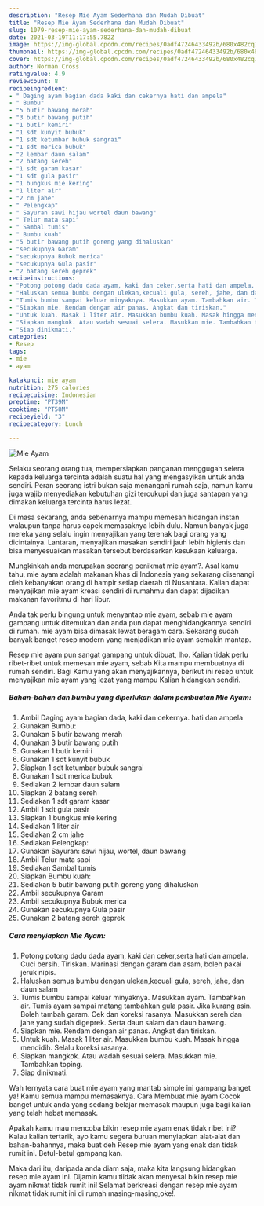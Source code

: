 ```yaml
---
description: "Resep Mie Ayam Sederhana dan Mudah Dibuat"
title: "Resep Mie Ayam Sederhana dan Mudah Dibuat"
slug: 1079-resep-mie-ayam-sederhana-dan-mudah-dibuat
date: 2021-03-19T11:17:55.782Z
image: https://img-global.cpcdn.com/recipes/0adf47246433492b/680x482cq70/mie-ayam-foto-resep-utama.jpg
thumbnail: https://img-global.cpcdn.com/recipes/0adf47246433492b/680x482cq70/mie-ayam-foto-resep-utama.jpg
cover: https://img-global.cpcdn.com/recipes/0adf47246433492b/680x482cq70/mie-ayam-foto-resep-utama.jpg
author: Norman Cross
ratingvalue: 4.9
reviewcount: 8
recipeingredient:
- " Daging ayam bagian dada kaki dan cekernya hati dan ampela"
- " Bumbu"
- "5 butir bawang merah"
- "3 butir bawang putih"
- "1 butir kemiri"
- "1 sdt kunyit bubuk"
- "1 sdt ketumbar bubuk sangrai"
- "1 sdt merica bubuk"
- "2 lembar daun salam"
- "2 batang sereh"
- "1 sdt garam kasar"
- "1 sdt gula pasir"
- "1 bungkus mie kering"
- "1 liter air"
- "2 cm jahe"
- " Pelengkap"
- " Sayuran sawi hijau wortel daun bawang"
- " Telur mata sapi"
- " Sambal tumis"
- " Bumbu kuah"
- "5 butir bawang putih goreng yang dihaluskan"
- "secukupnya Garam"
- "secukupnya Bubuk merica"
- "secukupnya Gula pasir"
- "2 batang sereh geprek"
recipeinstructions:
- "Potong potong dadu dada ayam, kaki dan ceker,serta hati dan ampela. Cuci bersih. Tiriskan. Marinasi dengan garam dan asam, boleh pakai jeruk nipis."
- "Haluskan semua bumbu dengan ulekan,kecuali gula, sereh, jahe, dan daun salam"
- "Tumis bumbu sampai keluar minyaknya. Masukkan ayam. Tambahkan air. Tumis ayam sampai matang tambahkan gula pasir. Jika kurang asin. Boleh tambah garam. Cek dan koreksi rasanya. Masukkan sereh dan jahe yang sudah digeprek. Serta daun salam dan daun bawang."
- "Siapkan mie. Rendam dengan air panas. Angkat dan tiriskan."
- "Untuk kuah. Masak 1 liter air. Masukkan bumbu kuah. Masak hingga mendidih. Selalu koreksi rasanya."
- "Siapkan mangkok. Atau wadah sesuai selera. Masukkan mie. Tambahkan toping."
- "Siap dinikmati."
categories:
- Resep
tags:
- mie
- ayam

katakunci: mie ayam 
nutrition: 275 calories
recipecuisine: Indonesian
preptime: "PT39M"
cooktime: "PT58M"
recipeyield: "3"
recipecategory: Lunch

---
```



![Mie Ayam](https://img-global.cpcdn.com/recipes/0adf47246433492b/680x482cq70/mie-ayam-foto-resep-utama.jpg)

Selaku seorang orang tua, mempersiapkan panganan menggugah selera kepada keluarga tercinta adalah suatu hal yang mengasyikan untuk anda sendiri. Peran seorang istri bukan saja menangani rumah saja, namun kamu juga wajib menyediakan kebutuhan gizi tercukupi dan juga santapan yang dimakan keluarga tercinta harus lezat.

Di masa  sekarang, anda sebenarnya mampu memesan hidangan instan walaupun tanpa harus capek memasaknya lebih dulu. Namun banyak juga mereka yang selalu ingin menyajikan yang terenak bagi orang yang dicintainya. Lantaran, menyajikan masakan sendiri jauh lebih higienis dan bisa menyesuaikan masakan tersebut berdasarkan kesukaan keluarga. 



Mungkinkah anda merupakan seorang penikmat mie ayam?. Asal kamu tahu, mie ayam adalah makanan khas di Indonesia yang sekarang disenangi oleh kebanyakan orang di hampir setiap daerah di Nusantara. Kalian dapat menyajikan mie ayam kreasi sendiri di rumahmu dan dapat dijadikan makanan favoritmu di hari libur.

Anda tak perlu bingung untuk menyantap mie ayam, sebab mie ayam gampang untuk ditemukan dan anda pun dapat menghidangkannya sendiri di rumah. mie ayam bisa dimasak lewat beragam cara. Sekarang sudah banyak banget resep modern yang menjadikan mie ayam semakin mantap.

Resep mie ayam pun sangat gampang untuk dibuat, lho. Kalian tidak perlu ribet-ribet untuk memesan mie ayam, sebab Kita mampu membuatnya di rumah sendiri. Bagi Kamu yang akan menyajikannya, berikut ini resep untuk menyajikan mie ayam yang lezat yang mampu Kalian hidangkan sendiri.

<!--inarticleads1-->

##### Bahan-bahan dan bumbu yang diperlukan dalam pembuatan Mie Ayam:

1. Ambil  Daging ayam bagian dada, kaki dan cekernya. hati dan ampela
1. Gunakan  Bumbu:
1. Gunakan 5 butir bawang merah
1. Gunakan 3 butir bawang putih
1. Gunakan 1 butir kemiri
1. Gunakan 1 sdt kunyit bubuk
1. Siapkan 1 sdt ketumbar bubuk sangrai
1. Gunakan 1 sdt merica bubuk
1. Sediakan 2 lembar daun salam
1. Siapkan 2 batang sereh
1. Sediakan 1 sdt garam kasar
1. Ambil 1 sdt gula pasir
1. Siapkan 1 bungkus mie kering
1. Sediakan 1 liter air
1. Sediakan 2 cm jahe
1. Sediakan  Pelengkap:
1. Gunakan  Sayuran: sawi hijau, wortel, daun bawang
1. Ambil  Telur mata sapi
1. Sediakan  Sambal tumis
1. Siapkan  Bumbu kuah:
1. Sediakan 5 butir bawang putih goreng yang dihaluskan
1. Ambil secukupnya Garam
1. Ambil secukupnya Bubuk merica
1. Gunakan secukupnya Gula pasir
1. Gunakan 2 batang sereh geprek




<!--inarticleads2-->

##### Cara menyiapkan Mie Ayam:

1. Potong potong dadu dada ayam, kaki dan ceker,serta hati dan ampela. Cuci bersih. Tiriskan. Marinasi dengan garam dan asam, boleh pakai jeruk nipis.
1. Haluskan semua bumbu dengan ulekan,kecuali gula, sereh, jahe, dan daun salam
1. Tumis bumbu sampai keluar minyaknya. Masukkan ayam. Tambahkan air. Tumis ayam sampai matang tambahkan gula pasir. Jika kurang asin. Boleh tambah garam. Cek dan koreksi rasanya. Masukkan sereh dan jahe yang sudah digeprek. Serta daun salam dan daun bawang.
1. Siapkan mie. Rendam dengan air panas. Angkat dan tiriskan.
1. Untuk kuah. Masak 1 liter air. Masukkan bumbu kuah. Masak hingga mendidih. Selalu koreksi rasanya.
1. Siapkan mangkok. Atau wadah sesuai selera. Masukkan mie. Tambahkan toping.
1. Siap dinikmati.




Wah ternyata cara buat mie ayam yang mantab simple ini gampang banget ya! Kamu semua mampu memasaknya. Cara Membuat mie ayam Cocok banget untuk anda yang sedang belajar memasak maupun juga bagi kalian yang telah hebat memasak.

Apakah kamu mau mencoba bikin resep mie ayam enak tidak ribet ini? Kalau kalian tertarik, ayo kamu segera buruan menyiapkan alat-alat dan bahan-bahannya, maka buat deh Resep mie ayam yang enak dan tidak rumit ini. Betul-betul gampang kan. 

Maka dari itu, daripada anda diam saja, maka kita langsung hidangkan resep mie ayam ini. Dijamin kamu tiidak akan menyesal bikin resep mie ayam nikmat tidak rumit ini! Selamat berkreasi dengan resep mie ayam nikmat tidak rumit ini di rumah masing-masing,oke!.

